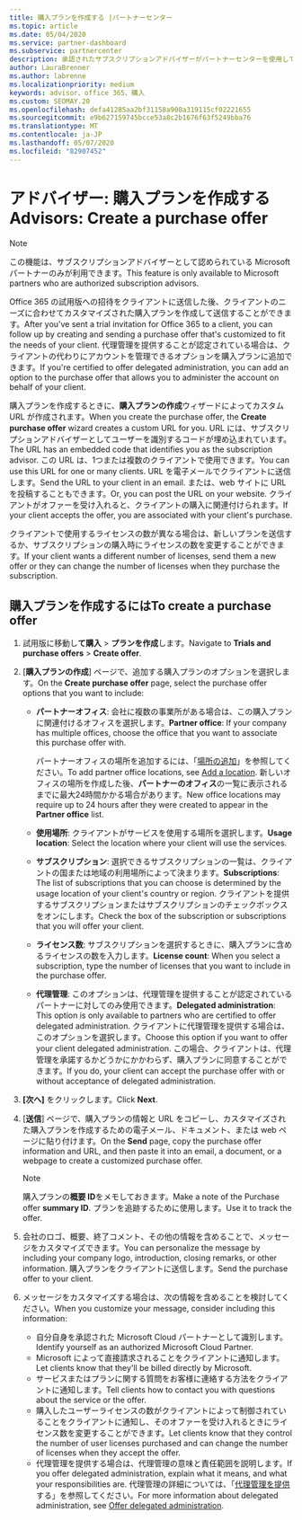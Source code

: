 ```yaml
---
title: 購入プランを作成する |パートナーセンター
ms.topic: article
ms.date: 05/04/2020
ms.service: partner-dashboard
ms.subservice: partnercenter
description: 承認されたサブスクリプションアドバイザーがパートナーセンターを使用して購入プランとカスタム URL を作成し、Office 365 の試用版への招待に含める方法について説明します。
author: LauraBrenner
ms.author: labrenne
ms.localizationpriority: medium
keywords: advisor、office 365、購入
ms.custom: SEOMAY.20
ms.openlocfilehash: defa41285aa2bf31158a900a319115cf02221655
ms.sourcegitcommit: e9b627159745bcce53a8c2b1676f63f5249bba76
ms.translationtype: MT
ms.contentlocale: ja-JP
ms.lasthandoff: 05/07/2020
ms.locfileid: "82907452"
---
```

# <a name="advisors-create-a-purchase-offer"></a><span data-ttu-id="a6efc-104">アドバイザー: 購入プランを作成する</span><span class="sxs-lookup"><span data-stu-id="a6efc-104">Advisors: Create a purchase offer</span></span>

> [!NOTE]
> <span data-ttu-id="a6efc-105">この機能は、サブスクリプションアドバイザーとして認められている Microsoft パートナーのみが利用できます。</span><span class="sxs-lookup"><span data-stu-id="a6efc-105">This feature is only available to Microsoft partners who are authorized subscription advisors.</span></span>

<span data-ttu-id="a6efc-106">Office 365 の試用版への招待をクライアントに送信した後、クライアントのニーズに合わせてカスタマイズされた購入プランを作成して送信することができます。</span><span class="sxs-lookup"><span data-stu-id="a6efc-106">After you've sent a trial invitation for Office 365 to a client, you can follow up by creating and sending a purchase offer that's customized to fit the needs of your client.</span></span> <span data-ttu-id="a6efc-107">代理管理を提供することが認定されている場合は、クライアントの代わりにアカウントを管理できるオプションを購入プランに追加できます。</span><span class="sxs-lookup"><span data-stu-id="a6efc-107">If you're certified to offer delegated administration, you can add an option to the purchase offer that allows you to administer the account on behalf of your client.</span></span>

<span data-ttu-id="a6efc-108">購入プランを作成するときに、**購入プランの作成**ウィザードによってカスタム URL が作成されます。</span><span class="sxs-lookup"><span data-stu-id="a6efc-108">When you create the purchase offer, the **Create purchase offer** wizard creates a custom URL for you.</span></span> <span data-ttu-id="a6efc-109">URL には、サブスクリプションアドバイザーとしてユーザーを識別するコードが埋め込まれています。</span><span class="sxs-lookup"><span data-stu-id="a6efc-109">The URL has an embedded code that identifies you as the subscription advisor.</span></span> <span data-ttu-id="a6efc-110">この URL は、1つまたは複数のクライアントで使用できます。</span><span class="sxs-lookup"><span data-stu-id="a6efc-110">You can use this URL for one or many clients.</span></span> <span data-ttu-id="a6efc-111">URL を電子メールでクライアントに送信します。</span><span class="sxs-lookup"><span data-stu-id="a6efc-111">Send the URL to your client in an email.</span></span> <span data-ttu-id="a6efc-112">または、web サイトに URL を投稿することもできます。</span><span class="sxs-lookup"><span data-stu-id="a6efc-112">Or, you can post the URL on your website.</span></span> <span data-ttu-id="a6efc-113">クライアントがオファーを受け入れると、クライアントの購入に関連付けられます。</span><span class="sxs-lookup"><span data-stu-id="a6efc-113">If your client accepts the offer, you are associated with your client's purchase.</span></span>

<span data-ttu-id="a6efc-114">クライアントで使用するライセンスの数が異なる場合は、新しいプランを送信するか、サブスクリプションの購入時にライセンスの数を変更することができます。</span><span class="sxs-lookup"><span data-stu-id="a6efc-114">If your client wants a different number of licenses, send them a new offer or they can change the number of licenses when they purchase the subscription.</span></span> 

## <a name="to-create-a-purchase-offer"></a><span data-ttu-id="a6efc-115">購入プランを作成するには</span><span class="sxs-lookup"><span data-stu-id="a6efc-115">To create a purchase offer</span></span>

1. <span data-ttu-id="a6efc-116">試用版に移動し**て購入** > **プランを作成**します。</span><span class="sxs-lookup"><span data-stu-id="a6efc-116">Navigate to **Trials and purchase offers** > **Create offer**.</span></span>

2. <span data-ttu-id="a6efc-117">[**購入プランの作成**] ページで、追加する購入プランのオプションを選択します。</span><span class="sxs-lookup"><span data-stu-id="a6efc-117">On the **Create purchase offer** page, select the purchase offer options that you want to include:</span></span>

    - <span data-ttu-id="a6efc-118">**パートナーオフィス**: 会社に複数の事業所がある場合は、この購入プランに関連付けるオフィスを選択します。</span><span class="sxs-lookup"><span data-stu-id="a6efc-118">**Partner office**: If your company has multiple offices, choose the office that you want to associate this purchase offer with.</span></span>

        <span data-ttu-id="a6efc-119">パートナーオフィスの場所を追加するには、「[場所の追加](manage-locations.md)」を参照してください。</span><span class="sxs-lookup"><span data-stu-id="a6efc-119">To add partner office locations, see [Add a location](manage-locations.md).</span></span> <span data-ttu-id="a6efc-120">新しいオフィスの場所を作成した後、**パートナーのオフィス**の一覧に表示されるまでに最大24時間かかる場合があります。</span><span class="sxs-lookup"><span data-stu-id="a6efc-120">New office locations may require up to 24 hours after they were created to appear in the **Partner office** list.</span></span>

    - <span data-ttu-id="a6efc-121">**使用場所**: クライアントがサービスを使用する場所を選択します。</span><span class="sxs-lookup"><span data-stu-id="a6efc-121">**Usage location**: Select the location where your client will use the services.</span></span>
    - <span data-ttu-id="a6efc-122">**サブスクリプション**: 選択できるサブスクリプションの一覧は、クライアントの国または地域の利用場所によって決まります。</span><span class="sxs-lookup"><span data-stu-id="a6efc-122">**Subscriptions**: The list of subscriptions that you can choose is determined by the usage location of your client's country or region.</span></span> <span data-ttu-id="a6efc-123">クライアントを提供するサブスクリプションまたはサブスクリプションのチェックボックスをオンにします。</span><span class="sxs-lookup"><span data-stu-id="a6efc-123">Check the box of the subscription or subscriptions that you will offer your client.</span></span>
    - <span data-ttu-id="a6efc-124">**ライセンス数**: サブスクリプションを選択するときに、購入プランに含めるライセンスの数を入力します。</span><span class="sxs-lookup"><span data-stu-id="a6efc-124">**License count**: When you select a subscription, type the number of licenses that you want to include in the purchase offer.</span></span>
    - <span data-ttu-id="a6efc-125">**代理管理**: このオプションは、代理管理を提供することが認定されているパートナーに対してのみ使用できます。</span><span class="sxs-lookup"><span data-stu-id="a6efc-125">**Delegated administration**: This option is only available to partners who are certified to offer delegated administration.</span></span> <span data-ttu-id="a6efc-126">クライアントに代理管理を提供する場合は、このオプションを選択します。</span><span class="sxs-lookup"><span data-stu-id="a6efc-126">Choose this option if you want to offer your client delegated administration.</span></span> <span data-ttu-id="a6efc-127">この場合、クライアントは、代理管理を承諾するかどうかにかかわらず、購入プランに同意することができます。</span><span class="sxs-lookup"><span data-stu-id="a6efc-127">If you do, your client can accept the purchase offer with or without acceptance of delegated administration.</span></span>

3. <span data-ttu-id="a6efc-128">**[次へ]** をクリックします。</span><span class="sxs-lookup"><span data-stu-id="a6efc-128">Click **Next**.</span></span>

4. <span data-ttu-id="a6efc-129">[**送信**] ページで、購入プランの情報と URL をコピーし、カスタマイズされた購入プランを作成するための電子メール、ドキュメント、または web ページに貼り付けます。</span><span class="sxs-lookup"><span data-stu-id="a6efc-129">On the **Send** page, copy the purchase offer information and URL, and then paste it into an email, a document, or a webpage to create a customized purchase offer.</span></span>

    > [!NOTE]
    > <span data-ttu-id="a6efc-130">購入プランの**概要 ID**をメモしておきます。</span><span class="sxs-lookup"><span data-stu-id="a6efc-130">Make a note of the Purchase offer **summary ID**.</span></span> <span data-ttu-id="a6efc-131">プランを追跡するために使用します。</span><span class="sxs-lookup"><span data-stu-id="a6efc-131">Use it to track the offer.</span></span>

5. <span data-ttu-id="a6efc-132">会社のロゴ、概要、終了コメント、その他の情報を含めることで、メッセージをカスタマイズできます。</span><span class="sxs-lookup"><span data-stu-id="a6efc-132">You can personalize the message by including your company logo, introduction, closing remarks, or other information.</span></span> <span data-ttu-id="a6efc-133">購入プランをクライアントに送信します。</span><span class="sxs-lookup"><span data-stu-id="a6efc-133">Send the purchase offer to your client.</span></span>

6. <span data-ttu-id="a6efc-134">メッセージをカスタマイズする場合は、次の情報を含めることを検討してください。</span><span class="sxs-lookup"><span data-stu-id="a6efc-134">When you customize your message, consider including this information:</span></span>

    - <span data-ttu-id="a6efc-135">自分自身を承認された Microsoft Cloud パートナーとして識別します。</span><span class="sxs-lookup"><span data-stu-id="a6efc-135">Identify yourself as an authorized Microsoft Cloud Partner.</span></span>
    - <span data-ttu-id="a6efc-136">Microsoft によって直接請求されることをクライアントに通知します。</span><span class="sxs-lookup"><span data-stu-id="a6efc-136">Let clients know that they'll be billed directly by Microsoft.</span></span>
    - <span data-ttu-id="a6efc-137">サービスまたはプランに関する質問をお客様に連絡する方法をクライアントに通知します。</span><span class="sxs-lookup"><span data-stu-id="a6efc-137">Tell clients how to contact you with questions about the service or the offer.</span></span>
    - <span data-ttu-id="a6efc-138">購入したユーザーライセンスの数がクライアントによって制御されていることをクライアントに通知し、そのオファーを受け入れるときにライセンス数を変更することができます。</span><span class="sxs-lookup"><span data-stu-id="a6efc-138">Let clients know that they control the number of user licenses purchased and can change the number of licenses when they accept the offer.</span></span>
    - <span data-ttu-id="a6efc-139">代理管理を提供する場合は、代理管理の意味と責任範囲を説明します。</span><span class="sxs-lookup"><span data-stu-id="a6efc-139">If you offer delegated administration, explain what it means, and what your responsibilities are.</span></span> <span data-ttu-id="a6efc-140">代理管理の詳細については、「[代理管理を提供](customers_revoke_admin_privileges.md)する」を参照してください。</span><span class="sxs-lookup"><span data-stu-id="a6efc-140">For more information about delegated administration, see [Offer delegated administration](customers_revoke_admin_privileges.md).</span></span>